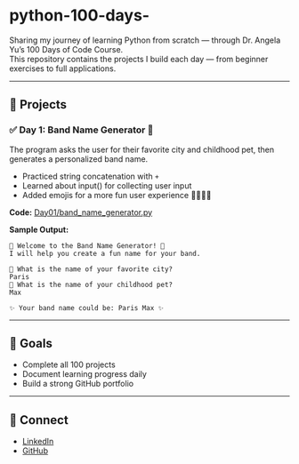 # python-100-days-
Sharing my journey of learning Python from scratch —  through Dr. Angela Yu’s 100 Days of Code Course.  
This repository contains the projects I build each day — from beginner exercises to full applications.

---

## 📅 Projects

### ✅ Day 1: Band Name Generator 🎵
The program asks the user for their favorite city and childhood pet, then generates a personalized band name. 
- Practiced string concatenation with `+`
- Learned about input() for collecting user input
- Added emojis for a more fun user experience 🎸🐶🌆✨  

**Code:** [Day01/band_name_generator.py](https://github.com/KaylaYuChen/python-100-days-/blob/main/Day01/band_name_generator.py)

**Sample Output:**
```
🎸 Welcome to the Band Name Generator! 🎤
I will help you create a fun name for your band.

🌆 What is the name of your favorite city?
Paris
🐶 What is the name of your childhood pet?
Max

✨ Your band name could be: Paris Max ✨
```


---

## 🚀 Goals
- Complete all 100 projects  
- Document learning progress daily  
- Build a strong GitHub portfolio  

---

## 🌟 Connect
- [LinkedIn](https://www.linkedin.com/in/kaylayuchen)  
- [GitHub](https://github.com/YOUR-USERNAME)
